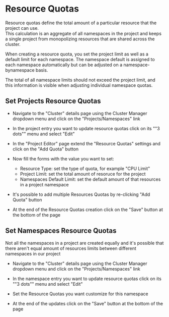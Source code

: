 # Resource Quotas

Resource quotas define the total amount of a particular resource that the project can use.  
This calculation is an aggregate of all namespaces in the project and keeps a single project from monopolizing resources that are shared across the cluster.

When creating a resource quota, you set the project limit as well as a default limit for each namespace. The namespace default is assigned to each namespace automatically but can be adjusted on a namespace-bynamespace basis.

The total of all namespace limits should not exceed the project limit, and this information is visible when adjusting individual namespace quotas.

## Set Projects Resource Quotas
- Navigate to the "Cluster" details page using the Cluster Manager dropdown menu and click on the "Projects/Namespaces" link

- In the project entry you want to update resource quotas click on its ""3 dots"" menu and select "Edit"

- In the "Project Editor" page extend the "Resource Quotas" settings and click on the "Add Quota" button


- Now fill the forms with the value you want to set:
  - Resource Type: set the type of quota, for example "CPU Limit"
  - Project Limit: set the total amount of resoruce for the project
  - Namespaces Default Limit: set the default amount of that resources in a project namespace


- It's possible to add multiple Resources Quotas by re-clicking "Add Quota" button

- At the end of the Resource Quotas creation click on the "Save" button at the bottom of the page

## Set Namespaces Resource Quotas
Not all the namespaces in a project are created equally and it's possible that there aren't equal amount of resources limits between different namespaces in our project

- Navigate to the "Cluster" details page using the Cluster Manager dropdown menu and click on the "Projects/Namespaces" link

- In the namespace entry you want to update resource quotas click on its ""3 dots"" menu and select "Edit"

- Set the Resource Quotas you want customize for this namespace

- At the end of the updates click on the "Save" button at the bottom of the page
